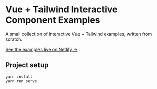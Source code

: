 # Vue + Tailwind Interactive Component Examples

A small collection of interactive Vue + Tailwind examples, written from scratch.

[See the examples live on Netlify &rarr;](https://vue-tailwind-examples.netlify.com/)

## Project setup
```
yarn install
yarn run serve
```

